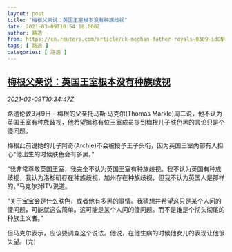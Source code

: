 ```yaml
---
layout: post
title: "梅根父亲说：英国王室根本没有种族歧视"
date: 2021-03-09T10:54:18.000Z
author: 路透
from: https://cn.reuters.com/article/uk-meghan-father-royals-0309-idCNKBS2B115E
tags: [ 路透 ]
categories: [ 路透 ]
---
```

<!--1615287258000-->
[梅根父亲说：英国王室根本没有种族歧视](https://cn.reuters.com/article/uk-meghan-father-royals-0309-idCNKBS2B115E)
------

<div>
<div><i>2021-03-09T10:34:47Z</i></div><p>路透伦敦3月9日 - 梅根的父亲托马斯·马克尔(Thomas Markle)周二说，他不认为英国王室有种族歧视，他希望据称有位王室成员提到梅根儿子肤色黑的言论只是个傻问题。</p><p>梅根此前说她的儿子阿奇(Archie)不会被授予王子头衔，因为英国王室内部有人担心“他出生的时候肤色会有多黑。”</p><p>“我非常尊敬英国王室，我完全不认为英国王室有种族歧视。我不认为英国有种族歧视，我认为洛杉矶存在种族歧视，加州存在种族歧视，但我不认为英国人是那样的，”马克尔对ITV说道。</p><p>“关于宝宝会是什么肤色，或者他有多黑的事情。我猜想并希望这只是某个人问的傻问题，可能就这么简单。这可能是某个人问的傻问题。而不是谁是个彻头彻尾的种族主义者。”</p><p>但马克尔表示，应该要调查这个说法。他说，在他生病的时候他女儿的表现让他很失望。(完)</p>
</div>
